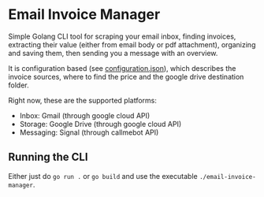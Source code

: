# Email Invoice Manager

Simple Golang CLI tool for scraping your email inbox, finding invoices, extracting their value (either from email body or pdf attachment), organizing and saving them, then sending you a message with an overview.

It is configuration based (see [configuration.json](./configuration.json)), which describes the invoice sources, where to find the price and the google drive destination folder.

Right now, these are the supported platforms:

- Inbox: Gmail (through google cloud API)
- Storage: Google Drive (through google cloud API)
- Messaging: Signal (through callmebot API)

## Running the CLI

Either just do `go run .` or `go build` and use the executable `./email-invoice-manager`.
